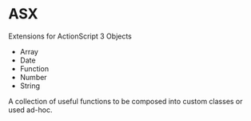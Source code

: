 # ASX

Extensions for ActionScript 3 Objects

- Array
- Date
- Function 
- Number
- String

A collection of useful functions to be composed into custom classes or used ad-hoc. 
